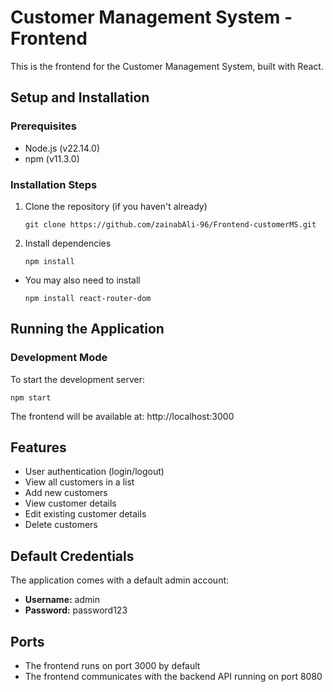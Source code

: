# Customer Management System - Frontend

This is the frontend for the Customer Management System, built with React.

## Setup and Installation

### Prerequisites

- Node.js (v22.14.0)
- npm (v11.3.0)

### Installation Steps

1. Clone the repository (if you haven't already)
   ```
   git clone https://github.com/zainabAli-96/Frontend-customerMS.git
   ```

2. Install dependencies
   ```
   npm install
   ```
  - You may also need to install
    ```
    npm install react-router-dom
    ```
   
## Running the Application

### Development Mode

To start the development server:

```
npm start
```

The frontend will be available at: http://localhost:3000

## Features

- User authentication (login/logout)
- View all customers in a list
- Add new customers
- View customer details
- Edit existing customer details
- Delete customers


## Default Credentials

The application comes with a default admin account:

- **Username:** admin
- **Password:** password123


## Ports

- The frontend runs on port 3000 by default
- The frontend communicates with the backend API running on port 8080
